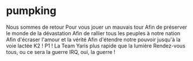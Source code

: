 # pumpking
Nous sommes de retour 
Pour vous jouer un mauvais tour 
Afin de préserver le monde de la dévastation 
Afin de rallier tous les peuples à notre nation 
Afin d'écraser l'amour et la vérité 
Afin d'étendre notre pouvoir jusqu'à la voie lactée 
K2 ! 
P1 ! 
La Team Yaris plus rapide que la lumière 
Rendez-vous tous, ou ce sera la guerre 
IRQ, oui, la guerre ! 
